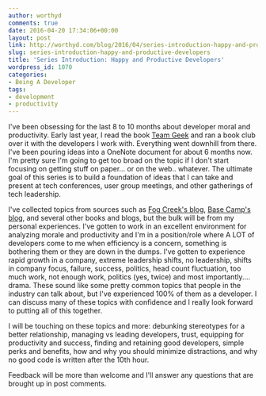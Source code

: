 ```yaml
---
author: worthyd
comments: true
date: 2016-04-20 17:34:06+00:00
layout: post
link: http://worthyd.com/blog/2016/04/series-introduction-happy-and-productive-developers/
slug: series-introduction-happy-and-productive-developers
title: 'Series Introduction: Happy and Productive Developers'
wordpress_id: 1070
categories:
- Being A Developer
tags:
- development
- productivity
---
```


I've been obsessing for the last 8 to 10 months about developer moral and productivity. Early last year, I read the book [Team Geek](http://shop.oreilly.com/product/0636920018025.do) and ran a book club over it with the developers I work with.  Everything went downhill from there.  I've been pouring ideas into a OneNote document for about 6 months now. I'm pretty sure I'm going to get too broad on the topic if I don't start focusing on getting stuff on paper... or on the web.. whatever. The ultimate goal of this series is to build a foundation of ideas that I can take and present at tech conferences, user group meetings, and other gatherings of tech leadership.

I've collected topics from sources such as [Fog Creek's blog](http://blog.fogcreek.com/), [Base Camp's blog](https://m.signalvnoise.com/), and several other books and blogs, but the bulk will be from my personal experiences.  I've gotten to work in an excellent environment for analyzing morale and productivity and I'm in a position/role where A LOT of developers come to me when efficiency is a concern, something is bothering them or they are down in the dumps.  I've gotten to experience rapid growth in a company, extreme leadership shifts, no leadership, shifts in company focus, failure, success, politics, head count fluctuation, too much work, not enough work, politics (yes, twice) and most importantly.... drama. These sound like some pretty common topics that people in the industry can talk about, but I've experienced 100% of them as a developer.  I can discuss many of these topics with confidence and I really look forward to putting all of this together.

I will be touching on these topics and more: debunking stereotypes for a better relationship, managing vs leading developers, trust, equipping for productivity and success, finding and retaining good developers, simple perks and benefits, how and why you should minimize distractions, and why no good code is written after the 10th hour.

Feedback will be more than welcome and I'll answer any questions that are brought up in post comments.
